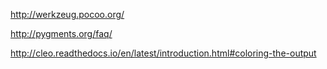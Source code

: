 http://werkzeug.pocoo.org/
  
http://pygments.org/faq/

http://cleo.readthedocs.io/en/latest/introduction.html#coloring-the-output
